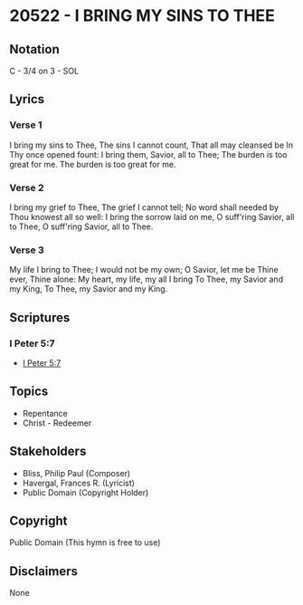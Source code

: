 # 20522 - I BRING MY SINS TO THEE

## Notation

C - 3/4 on 3 - SOL

## Lyrics

### Verse 1

I bring my sins to Thee, The sins I cannot count, That all  may cleansed be In Thy once opened fount: I bring them, Savior, all to Thee; The burden is too great for me. The burden is too great for me.

### Verse 2

I bring my grief to Thee, The grief I cannot tell; No word shall needed by Thou knowest all so well: I bring the sorrow laid on me, O suff'ring Savior, all to Thee, O suff'ring Savior, all to Thee.

### Verse 3

My life I bring to Thee; I would not be my own; O Savior, let me be Thine ever, Thine alone: My heart, my life,  my all I bring To Thee, my Savior and my King, To Thee, my Savior and my King.


## Scriptures

### I Peter 5:7

- [I Peter 5:7](https://www.biblegateway.com/passage/?search=I%20Peter%205%3A7)


## Topics

- Repentance
- Christ - Redeemer

## Stakeholders

- Bliss, Philip Paul (Composer)
- Havergal, Frances R. (Lyricist)
- Public Domain (Copyright Holder)

## Copyright

Public Domain
(This hymn is free to use)

## Disclaimers

None

